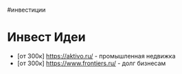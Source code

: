 #инвестиции

# Инвест Идеи

- [от 300к] https://aktivo.ru/ - промышленная недвижка
- [от 300к] https://www.frontiers.ru/ - долг бизнесам